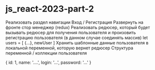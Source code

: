 # js_react-2023-part-2
Реализовать раздел навигации Вход / Регистрация
Развернуть на фронте стор менеджер (redux)
Реализовать редюсер, который будет вызывать редюсер для получения пользователя и произовить регистрацию пользователя (в данном случае соединять массив) let users = [ {...}, newUser ]
Хранить шаблонные данные пользователя в локальной переменной, которую вернет редюсер
Структура переменной / коллекции пользователя

{ id: 1, name: '....', login: '...', password: '...' }
